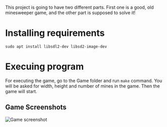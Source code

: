 This project is going to have two different parts. First one is a good, old minesweeper game, and the other part is supposed to solve it!

# Installing requirements

```sudo apt install libsdl2-dev libsd2-image-dev ```

# Execuing program
For executing the game, go to the Game folder and run ```make``` command. You will be asked for width, height and number of mines in the game. Then the game will start. 

## Game Screenshots

![Game screenshot](https://www.dl.dropboxusercontent.com/s/gu6jy3n0t62mxks/Game%20Screenshot.png?dl=0)
